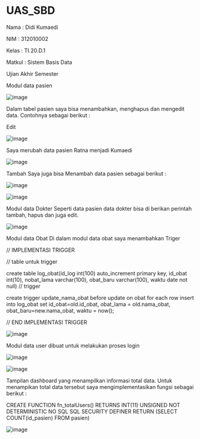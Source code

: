 # UAS_SBD

Nama  : Didi Kumaedi

NIM   : 312010002

Kelas : TI.20.D.1

Matkul  : Sistem Basis Data

Ujian Akhir Semester

Modul data pasien

![image](https://user-images.githubusercontent.com/101849655/179358721-299eefc5-a02b-40be-83bd-560525a1a53e.png)

Dalam tabel pasien saya bisa menambahkan, menghapus dan mengedit data. Contohnya sebagai berikut :

Edit

![image](https://user-images.githubusercontent.com/101849655/179359043-7dc5fc37-a682-4e06-8735-946b5c638974.png)

Saya merubah data pasien Ratna menjadi Kumaedi

![image](https://user-images.githubusercontent.com/101849655/179359115-301aed78-93a5-4d4a-8223-211f47aacfbc.png)

Tambah Saya juga bisa Menambah data pasien sebagai berikut :

![image](https://user-images.githubusercontent.com/101849655/179359198-6bbdc79d-e41c-4e20-9c1a-973c063af471.png)

![image](https://user-images.githubusercontent.com/101849655/179359209-fc8dc7b8-a39c-46b6-a0c7-3d3e6faccfdb.png)

Modul data Dokter Seperti data pasien data dokter bisa di berikan perintah tambah, hapus dan juga edit.

![image](https://user-images.githubusercontent.com/101849655/179359314-5c3c2a04-fbd5-454b-9944-720258fc58ee.png)

Modul data Obat Di dalam modul data obat saya menambahkan Triger

// IMPLEMENTASI TRIGGER

// table untuk trigger

create table log_obat(id_log int(100) auto_increment primary key, id_obat int(10), nobat_lama varchar(100), obat_baru varchar(100), waktu date not null) // trigger

create trigger update_nama_obat before update on obat for each row insert into log_obat set id_obat=old.id_obat, obat_lama = old.nama_obat, obat_baru=new.nama_obat, waktu = now();

// END IMPLEMENTASI TRIGGER

![image](https://user-images.githubusercontent.com/101849655/179359365-c7023763-2d36-4e22-8dbb-95c265d2ceef.png)


Modul data user dibuat untuk melakukan proses login

![image](https://user-images.githubusercontent.com/101849655/179359561-915fac08-10a3-4e76-a853-b71fa924272f.png)

![image](https://user-images.githubusercontent.com/101849655/179359600-0159bae0-ff54-44bd-9f64-83f977bfb05f.png)

Tampilan dashboard yang menampilkan informasi total data. Untuk menampikan total data tersebut saya mengimplementasikan fungsi sebagai berikut :

CREATE FUNCTION fn_totalUsers() RETURNS INT(11) UNSIGNED NOT DETERMINISTIC NO SQL SQL SECURITY DEFINER RETURN (SELECT COUNT(id_pasien) FROM pasien)

![image](https://user-images.githubusercontent.com/101849655/179359667-1a6ca49b-6bed-452d-8b95-a5897d652687.png)


